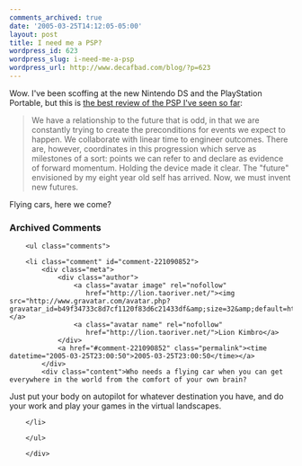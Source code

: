 ```yaml
---
comments_archived: true
date: '2005-03-25T14:12:05-05:00'
layout: post
title: I need me a PSP?
wordpress_id: 623
wordpress_slug: i-need-me-a-psp
wordpress_url: http://www.decafbad.com/blog/?p=623
---
```

Wow.  I've been scoffing at the new Nintendo DS and the PlayStation Portable, but this is [the best review of the PSP I've seen so far][pa]:

  > We have a relationship to the future that is odd, in that we are constantly trying to create the preconditions for events we expect to happen. We collaborate with linear time to engineer outcomes. There are, however, coordinates in this progression which serve as milestones of a sort: points we can refer to and declare as evidence of forward momentum. Holding the device made it clear. The "future" envisioned by my eight year old self has arrived. Now, we must invent new futures.

[pa]:http://www.penny-arcade.com/news.php3?date=2005-03-25#2493

  Flying cars, here we come?

<div id="comments" class="comments archived-comments">
            <h3>Archived Comments</h3>
            
        <ul class="comments">
            
        <li class="comment" id="comment-221090852">
            <div class="meta">
                <div class="author">
                    <a class="avatar image" rel="nofollow" 
                       href="http://lion.taoriver.net/"><img src="http://www.gravatar.com/avatar.php?gravatar_id=b49f34733c8d7cf1120f83d6c21433df&amp;size=32&amp;default=http://mediacdn.disqus.com/1320279820/images/noavatar32.png"/></a>
                    <a class="avatar name" rel="nofollow" 
                       href="http://lion.taoriver.net/">Lion Kimbro</a>
                </div>
                <a href="#comment-221090852" class="permalink"><time datetime="2005-03-25T23:00:50">2005-03-25T23:00:50</time></a>
            </div>
            <div class="content">Who needs a flying car when you can get everywhere in the world from the comfort of your own brain?

Just put your body on autopilot for whatever destination you have, and do your work and play your games in the virtual landscapes.</div>
            
        </li>
    
        </ul>
    
        </div>
    